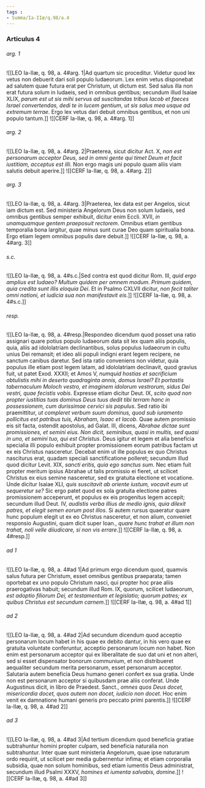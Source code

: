 ```yaml
---
tags : 
- Summa/Ia-IIæ/q.98/a.4
---
```


### Articulus 4

###### arg. 1
![[LEO Ia-IIæ, q. 98, a. 4#arg. 1|Ad quartum sic proceditur. Videtur quod lex vetus non debuerit dari soli populo Iudaeorum. Lex enim vetus disponebat ad salutem quae futura erat per Christum, ut dictum est. Sed salus illa non erat futura solum in Iudaeis, sed in omnibus gentibus; secundum illud Isaiae XLIX, *parum est ut sis mihi servus ad suscitandas tribus Iacob et faeces Israel convertendas, dedi te in lucem gentium, ut sis salus mea usque ad extremum terrae*. Ergo lex vetus dari debuit omnibus gentibus, et non uni populo tantum.]]
![[CERF Ia-IIæ, q. 98, a. 4#arg. 1]]

###### arg. 2
![[LEO Ia-IIæ, q. 98, a. 4#arg. 2|Praeterea, sicut dicitur Act. X, *non est personarum acceptor Deus, sed in omni gente qui timet Deum et facit iustitiam, acceptus est illi*. Non ergo magis uni populo quam aliis viam salutis debuit aperire.]]
![[CERF Ia-IIæ, q. 98, a. 4#arg. 2]]

###### arg. 3
![[LEO Ia-IIæ, q. 98, a. 4#arg. 3|Praeterea, lex data est per Angelos, sicut iam dictum est. Sed ministeria Angelorum Deus non solum Iudaeis, sed omnibus gentibus semper exhibuit, dicitur enim Eccli. XVII, *in unamquamque gentem praeposuit rectorem*. Omnibus etiam gentibus temporalia bona largitur, quae minus sunt curae Deo quam spiritualia bona. Ergo etiam legem omnibus populis dare debuit.]]
![[CERF Ia-IIæ, q. 98, a. 4#arg. 3]]

###### s.c.
![[LEO Ia-IIæ, q. 98, a. 4#s.c.|Sed contra est quod dicitur Rom. III, *quid ergo amplius est Iudaeo? Multum quidem per omnem modum. Primum quidem, quia credita sunt illis eloquia Dei*. Et in Psalmo CXLVII dicitur, *non fecit taliter omni nationi, et iudicia sua non manifestavit eis*.]]
![[CERF Ia-IIæ, q. 98, a. 4#s.c.]]

###### resp.
![[LEO Ia-IIæ, q. 98, a. 4#resp.|Respondeo dicendum quod posset una ratio assignari quare potius populo Iudaeorum data sit lex quam aliis populis, quia, aliis ad idololatriam declinantibus, solus populus Iudaeorum in cultu unius Dei remansit; et ideo alii populi indigni erant legem recipere, ne sanctum canibus daretur. Sed ista ratio conveniens non videtur, quia populus ille etiam post legem latam, ad idololatriam declinavit, quod gravius fuit, ut patet Exod. XXXII; et Amos V, *numquid hostias et sacrificium obtulistis mihi in deserto quadraginta annis, domus Israel? Et portastis tabernaculum Moloch vestro, et imaginem idolorum vestrorum, sidus Dei vestri, quae fecistis vobis*. Expresse etiam dicitur Deut. IX, *scito quod non propter iustitias tuas dominus Deus tuus dedit tibi terram hanc in possessionem, cum durissimae cervici sis populus*. Sed ratio ibi praemittitur, *ut compleret verbum suum dominus, quod sub iuramento pollicitus est patribus tuis, Abraham, Isaac et Iacob*. Quae autem promissio eis sit facta, ostendit apostolus, ad Galat. III, dicens, *Abrahae dictae sunt promissiones, et semini eius. Non dicit, seminibus, quasi in multis, sed quasi in uno, et semini tuo, qui est Christus*. Deus igitur et legem et alia beneficia specialia illi populo exhibuit propter promissionem eorum patribus factam ut ex eis Christus nasceretur. Decebat enim ut ille populus ex quo Christus nasciturus erat, quadam speciali sanctificatione polleret; secundum illud quod dicitur Levit. XIX, *sancti eritis, quia ego sanctus sum*. Nec etiam fuit propter meritum ipsius Abrahae ut talis promissio ei fieret, ut scilicet Christus ex eius semine nasceretur, sed ex gratuita electione et vocatione. Unde dicitur Isaiae XLI, *quis suscitavit ab oriente iustum, vocavit eum ut sequeretur se?* Sic ergo patet quod ex sola gratuita electione patres promissionem acceperunt, et populus ex eis progenitus legem accepit; secundum illud Deut. IV, *audistis verba illius de medio ignis, quia dilexit patres, et elegit semen eorum post illos*. Si autem rursus quaeratur quare hunc populum elegit ut ex eo Christus nasceretur, et non alium, conveniet responsio Augustini, quam dicit super Ioan., *quare hunc trahat et illum non trahat, noli velle diiudicare, si non vis errare*.]]
![[CERF Ia-IIæ, q. 98, a. 4#resp.]]

###### ad 1
![[LEO Ia-IIæ, q. 98, a. 4#ad 1|Ad primum ergo dicendum quod, quamvis salus futura per Christum, esset omnibus gentibus praeparata; tamen oportebat ex uno populo Christum nasci, qui propter hoc prae aliis praerogativas habuit; secundum illud Rom. IX, quorum, scilicet Iudaeorum, *est adoptio filiorum Dei, et testamentum et legislatio; quorum patres; ex quibus Christus est secundum carnem*.]]
![[CERF Ia-IIæ, q. 98, a. 4#ad 1]]

###### ad 2
![[LEO Ia-IIæ, q. 98, a. 4#ad 2|Ad secundum dicendum quod acceptio personarum locum habet in his quae ex debito dantur, in his vero quae ex gratuita voluntate conferuntur, acceptio personarum locum non habet. Non enim est personarum acceptor qui ex liberalitate de suo dat uni et non alteri, sed si esset dispensator bonorum communium, et non distribueret aequaliter secundum merita personarum, esset personarum acceptor. Salutaria autem beneficia Deus humano generi confert ex sua gratia. Unde non est personarum acceptor si quibusdam prae aliis conferat. Unde Augustinus dicit, in libro de Praedest. Sanct., *omnes quos Deus docet, misericordia docet, quos autem non docet, iudicio non docet*. Hoc enim venit ex damnatione humani generis pro peccato primi parentis.]]
![[CERF Ia-IIæ, q. 98, a. 4#ad 2]]

###### ad 3
![[LEO Ia-IIæ, q. 98, a. 4#ad 3|Ad tertium dicendum quod beneficia gratiae subtrahuntur homini propter culpam, sed beneficia naturalia non subtrahuntur. Inter quae sunt ministeria Angelorum, quae ipse naturarum ordo requirit, ut scilicet per media gubernentur infima; et etiam corporalia subsidia, quae non solum hominibus, sed etiam iumentis Deus administrat, secundum illud Psalmi XXXV, *homines et iumenta salvabis, domine*.]]
![[CERF Ia-IIæ, q. 98, a. 4#ad 3]]

